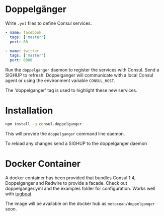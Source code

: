 # Doppelgänger

Write `.yml` files to define Consul services.

```yml
- name: facebook
  tags: ['master']
  port: 80

- name: twitter
  tags: ['master']
  port: 8080
```

Run the `doppelganger` daemon to register the services with Consul. Send a SIGHUP to refresh. Doppelganger will communicate with a local Consul agent or using the environment variable `CONSUL_HOST`.

The 'doppelganger' tag is used to highlight these new services.


# Installation

```sh
npm install -g consul-doppelganger
```

This will provide the `doppelganger` command line daemon.

To reload any changes send a SIGHUP to the doppelganger daemon


# Docker Container

A docker container has been provided that bundles Consul 1.4, Doppelganger and Redwire to provide a facade. Check out doppelganger.yml and the examples folder for configuration. Works well with [tugboat](https://github.com/metocean/tugboat).

The image will be available on the docker hub as `metocean/doppelganger` soon.
